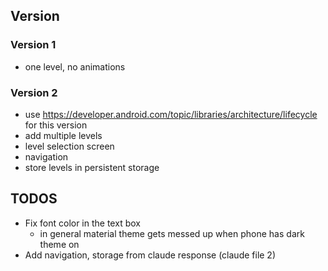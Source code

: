 ## Version
### Version 1
- one level, no animations

### Version 2
- use https://developer.android.com/topic/libraries/architecture/lifecycle for this version
- add multiple levels
- level selection screen
- navigation
- store levels in persistent storage
## TODOS
- Fix font color in the text box
  - in general material theme gets messed up when phone has dark theme on
- Add navigation, storage from claude response (claude file 2) 